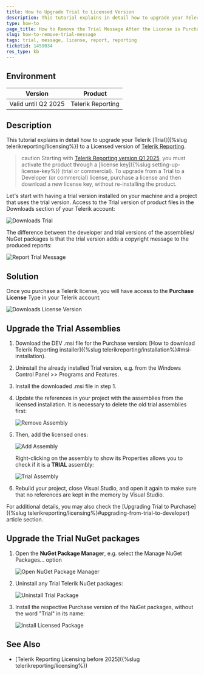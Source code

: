 ```yaml
---
title: How to Upgrade Trial to Licensed Version
description: This tutorial explains in detail how to upgrade your Telerik trial to a licensed version of Telerik Reporting
type: how-to
page_title: How to Remove the Trial Message After the License is Purchased
slug: how-to-remove-trial-message
tags: trial, message, license, report, reporting
ticketid: 1459034
res_type: kb
---
```


## Environment

| Version | Product |  
| ---- | ---- |
| Valid until Q2 2025 | Telerik Reporting | 

## Description

This tutorial explains in detail how to upgrade your Telerik [Trial]({%slug telerikreporting/licensing%}) to a Licensed version of [Telerik Reporting](https://www.telerik.com/account/product-download?product=REPORTING).

>caution Starting with [Telerik Reporting version Q1 2025](https://www.telerik.com/blogs/license-key-files-telerik-kendo-ui-products-2025-update), you must activate the product through a [license key]({%slug setting-up-license-key%}) (trial or commercial). To upgrade from a Trial to a Developer (or commercial) license, purchase a license and then download a new license key, without re-installing the product.

Let's start with having a trial version installed on your machine and a project that uses the trial version. Access to the Trial version of product files in the Downloads section of your Telerik account: 

![Downloads Trial](images/downloads-section-trial-license.png)  

The difference between the developer and trial versions of the assemblies/ NuGet packages is that the trial version adds a copyright message to the produced reports:

![Report Trial Message](images/report-trial-message.png)  

## Solution

Once you purchase a Telerik license, you will have access to the **Purchase License** Type in your Telerik account:

![Downloads License Version](images/downloads-section-purchase-license.png)   

## Upgrade the Trial Assemblies

1. Download the DEV .msi file for the Purchase version: [How to download Telerik Reporting installer]({%slug telerikreporting/installation%}#msi-installation).
1. Uninstall the already installed Trial version, e.g. from the Windows Control Panel >> Programs and Features.
1. Install the downloaded .msi file in step 1.
1. Update the references in your project with the assemblies from the licensed installation. It is necessary to delete the old trial assemblies first:

	![Remove Assembly](images/remove-assembly.png)   

1. Then, add the licensed ones:

	![Add Assembly](images/add-assembly.png)    

	Right-clicking on the assembly to show its Properties allows you to check if it is a **TRIAL** assembly:

	![Trial Assembly](images/trial-assembly.png)    

1. Rebuild your project, close Visual Studio, and open it again to make sure that no references are kept in the memory by Visual Studio.

For additional details, you may also check the [Upgrading Trial to Purchase]({%slug telerikreporting/licensing%}#upgrading-from-trial-to-developer) article section.

## Upgrade the Trial NuGet packages

1. Open the **NuGet Package Manager**, e.g. select the Manage NuGet Packages... option

	![Open NuGet Package Manager](images/open-nuget-package-manager.png) 

1. Uninstall any Trial Telerik NuGet packages:

	![Uninstall Trial Package](images/uninstall-trial-package.png) 

1. Install the respective Purchase version of the NuGet packages, without the word "Trial" in its name:

	![Install Licensed Package](images/install-dev-package.png)


## See Also

* [Telerik Reporting Licensing before 2025]({%slug telerikreporting/licensing%})
